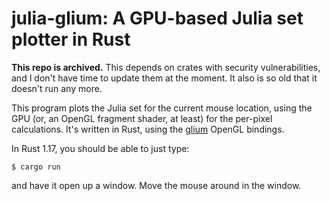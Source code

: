 # julia-glium: A GPU-based Julia set plotter in Rust

**This repo is archived.** This depends on crates with security
vulnerabilities, and I don't have time to update them at the moment.
It also is so old that it doesn't run any more.

This program plots the Julia set for the current mouse location, using the GPU
(or, an OpenGL fragment shader, at least) for the per-pixel calculations. It's
written in Rust, using the [glium][1] OpenGL bindings.

In Rust 1.17, you should be able to just type:

    $ cargo run

and have it open up a window. Move the mouse around in the window.

[1]: https://crates.io/crates/glium
